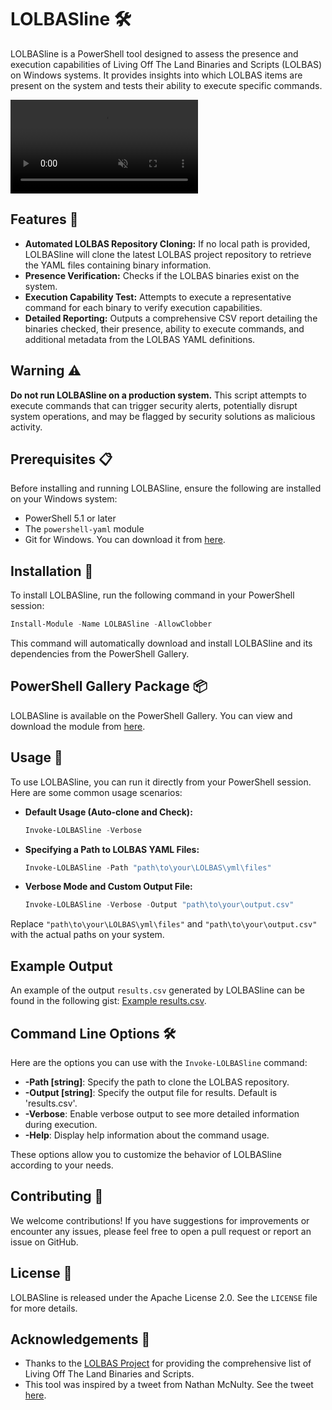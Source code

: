 # LOLBASline 🛠️

LOLBASline is a PowerShell tool designed to assess the presence and execution capabilities of Living Off The Land Binaries and Scripts (LOLBAS) on Windows systems. It provides insights into which LOLBAS items are present on the system and tests their ability to execute specific commands.

<video src="static/demo.mp4" autoplay loop muted>
  Your browser does not support the video tag.
</video>

## Features 🌟

- **Automated LOLBAS Repository Cloning:** If no local path is provided, LOLBASline will clone the latest LOLBAS project repository to retrieve the YAML files containing binary information.
- **Presence Verification:** Checks if the LOLBAS binaries exist on the system.
- **Execution Capability Test:** Attempts to execute a representative command for each binary to verify execution capabilities.
- **Detailed Reporting:** Outputs a comprehensive CSV report detailing the binaries checked, their presence, ability to execute commands, and additional metadata from the LOLBAS YAML definitions.

## Warning ⚠️

**Do not run LOLBASline on a production system.** This script attempts to execute commands that can trigger security alerts, potentially disrupt system operations, and may be flagged by security solutions as malicious activity.

## Prerequisites 📋

Before installing and running LOLBASline, ensure the following are installed on your Windows system:

- PowerShell 5.1 or later
- The `powershell-yaml` module
- Git for Windows. You can download it from [here](https://git-scm.com/download/win).

## Installation 💾

To install LOLBASline, run the following command in your PowerShell session:

```powershell
Install-Module -Name LOLBASline -AllowClobber
```

This command will automatically download and install LOLBASline and its dependencies from the PowerShell Gallery.

## PowerShell Gallery Package 📦

LOLBASline is available on the PowerShell Gallery. You can view and download the module from [here](https://www.powershellgallery.com/packages/LOLBASline).

## Usage 🚀

To use LOLBASline, you can run it directly from your PowerShell session. Here are some common usage scenarios:

- **Default Usage (Auto-clone and Check):**

  ```powershell
  Invoke-LOLBASline -Verbose
  ```

- **Specifying a Path to LOLBAS YAML Files:**

  ```powershell
  Invoke-LOLBASline -Path "path\to\your\LOLBAS\yml\files"
  ```

- **Verbose Mode and Custom Output File:**

  ```powershell
  Invoke-LOLBASline -Verbose -Output "path\to\your\output.csv"
  ```

Replace `"path\to\your\LOLBAS\yml\files"` and `"path\to\your\output.csv"` with the actual paths on your system.

## Example Output

An example of the output `results.csv` generated by LOLBASline can be found in the following gist: [Example results.csv](https://gist.github.com/josehelps/21c6b94ca9d54810af6f8e490b9bbe1b).

## Command Line Options 🛠️

Here are the options you can use with the `Invoke-LOLBASline` command:

- **-Path [string]**: Specify the path to clone the LOLBAS repository.
- **-Output [string]**: Specify the output file for results. Default is 'results.csv'.
- **-Verbose**: Enable verbose output to see more detailed information during execution.
- **-Help**: Display help information about the command usage.

These options allow you to customize the behavior of LOLBASline according to your needs.

## Contributing 🤝

We welcome contributions! If you have suggestions for improvements or encounter any issues, please feel free to open a pull request or report an issue on GitHub.

## License 📄

LOLBASline is released under the Apache License 2.0. See the `LICENSE` file for more details.

## Acknowledgements 🙏

- Thanks to the [LOLBAS Project](https://github.com/LOLBAS-Project/LOLBAS) for providing the comprehensive list of Living Off The Land Binaries and Scripts. 
- This tool was inspired by a tweet from Nathan McNulty. See the tweet [here](https://twitter.com/NathanMcNulty/status/1577184175765213185).